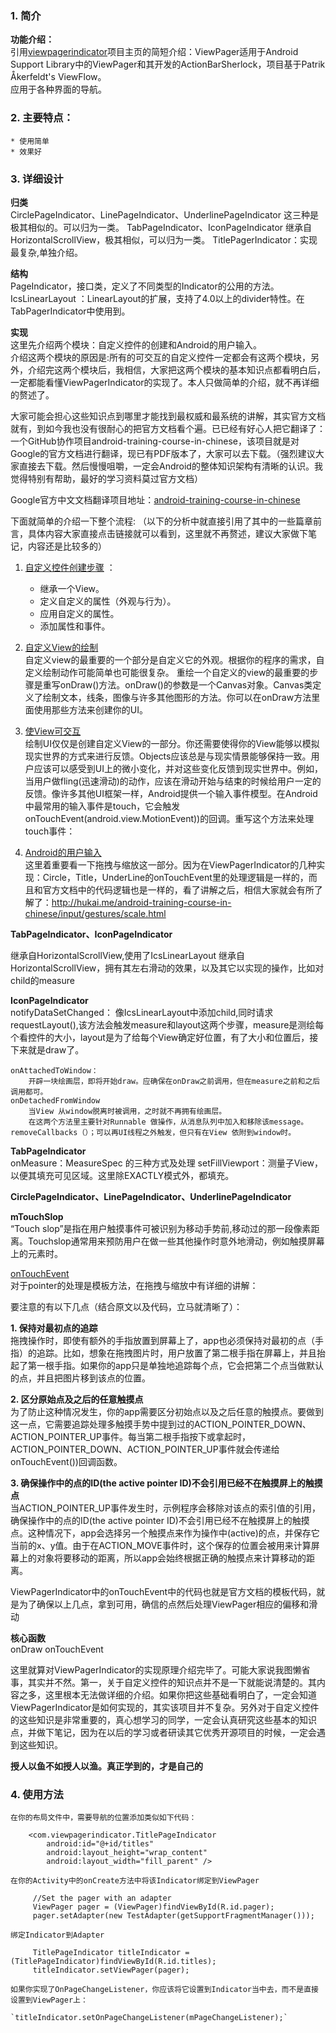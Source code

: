 
### 1. 简介

**功能介绍：**  
引用[viewpagerindicator](http://viewpagerindicator.com)项目主页的简短介绍：ViewPager适用于Android Support Library中的ViewPager和其开发的ActionBarSherlock，项目基于Patrik Åkerfeldt's ViewFlow。  
应用于各种界面的导航。  
	

### 2. 主要特点：
	* 使用简单
	* 效果好 

### 3. 详细设计
	

**归类**  
	CirclePageIndicator、LinePageIndicator、UnderlinePageIndicator 这三种是极其相似的。可以归为一类。
	TabPageIndicator、IconPageIndicator 继承自HorizontalScrollView，极其相似，可以归为一类。
	TitlePagerIndicator：实现最复杂,单独介绍。
		
**结构**  
	PageIndicator，接口类，定义了不同类型的Indicator的公用的方法。
	IcsLinearLayout ：LinearLayout的扩展，支持了4.0以上的divider特性。在TabPagerIndicator中使用到。

**实现**  
	这里先介绍两个模块：自定义控件的创建和Android的用户输入。  
介绍这两个模块的原因是:所有的可交互的自定义控件一定都会有这两个模块，另外，介绍完这两个模块后，我相信，大家把这两个模块的基本知识点都看明白后，一定都能看懂ViewPagerIndicator的实现了。本人只做简单的介绍，就不再详细的赘述了。  

大家可能会担心这些知识点到哪里才能找到最权威和最系统的讲解，其实官方文档就有，到如今我也没有很耐心的把官方文档看个遍。已已经有好心人把它翻译了：一个GitHub协作项目android-training-course-in-chinese，该项目就是对Google的官方文档进行翻译，现已有PDF版本了，大家可以去下载。（强烈建议大家直接去下载。然后慢慢咀嚼，一定会Android的整体知识架构有清晰的认识。我觉得特别有帮助，最好的学习资料莫过官方文档）
		
Google官方中文文档翻译项目地址：[android-training-course-in-chinese](https://github.com/kesenhoo/android-training-course-in-chinese)

		
下面就简单的介绍一下整个流程:
		（以下的分析中就直接引用了其中的一些篇章前言，具体内容大家直接点击链接就可以看到，这里就不再赘述，建议大家做下笔记，内容还是比较多的）

1. [自定义控件创建步骤](http://hukai.me/android-training-course-in-chinese/ui/custom-view/index.html) ：  
	* 继承一个View。
	* 定义自定义的属性（外观与行为）。
	* 应用自定义的属性。
	* 添加属性和事件。

2. [自定义View的绘制](http://hukai.me/android-training-course-in-chinese/ui/custom-view/custom-draw.html)  
自定义view的最重要的一个部分是自定义它的外观。根据你的程序的需求，自定义绘制动作可能简单也可能很复杂。
重绘一个自定义的view的最重要的步骤是重写onDraw()方法。onDraw()的参数是一个Canvas对象。Canvas类定义了绘制文本，线条，图像与许多其他图形的方法。你可以在onDraw方法里面使用那些方法来创建你的UI。

3. [使View可交互](http://hukai.me/android-training-course-in-chinese/ui/custom-view/make-interactive.html)  
绘制UI仅仅是创建自定义View的一部分。你还需要使得你的View能够以模拟现实世界的方式来进行反馈。Objects应该总是与现实情景能够保持一致。用户应该可以感受到UI上的微小变化，并对这些变化反馈到现实世界中。例如，当用户做fling(迅速滑动)的动作，应该在滑动开始与结束的时候给用户一定的反馈。像许多其他UI框架一样，Android提供一个输入事件模型。在Android中最常用的输入事件是touch，它会触发onTouchEvent(android.view.MotionEvent))的回调。重写这个方法来处理touch事件：

4. [Android的用户输入](http://hukai.me/android-training-course-in-chinese/best-user-input.html)  
这里着重要看一下拖拽与缩放这一部分。因为在ViewPagerIndicator的几种实现：Circle，Title，UnderLine的onTouchEvent里的处理逻辑是一样的，而且和官方文档中的代码逻辑也是一样的，看了讲解之后，相信大家就会有所了解了：http://hukai.me/android-training-course-in-chinese/input/gestures/scale.html


**TabPageIndicator、IconPageIndicator**

继承自HorizontalScrollView,使用了IcsLinearLayout
继承自HorizontalScrollView，拥有其左右滑动的效果，以及其它以实现的操作，比如对child的measure

**IconPageIndicator**  
	notifyDataSetChanged：
		像IcsLinearLayout中添加child,同时请求requestLayout(),该方法会触发measure和layout这两个步骤，measure是测绘每个看控件的大小，layout是为了给每个View确定好位置，有了大小和位置后，接下来就是draw了。

	onAttachedToWindow：
		开辟一块绘画层，即将开始draw。应确保在onDraw之前调用，但在measure之前和之后调用都可。
	onDetachedFromWindow
		当View 从window脱离时被调用，之时就不再拥有绘画层。
		在这两个方法里主要针对Runnable 做操作，从消息队列中加入和移除该message。  
	removeCallbacks（）；可以再UI线程之外触发，但只有在View 依附到window时。
	
**TabPageIndicator**  
	onMeasure：MeasureSpec 的三种方式及处理
	setFillViewport：测量子View，以便其填充可见区域。这里除EXACTLY模式外，都填充。


**CirclePageIndicator、LinePageIndicator、UnderlinePageIndicator**

**mTouchSlop**  
	“Touch slop”是指在用户触摸事件可被识别为移动手势前,移动过的那一段像素距离。Touchslop通常用来预防用户在做一些其他操作时意外地滑动，例如触摸屏幕上的元素时。

[onTouchEvent](http://hukai.me/android-training-course-in-chinese/input/gestures/scale.html)		
	对于pointer的处理是模板方法，在拖拽与缩放中有详细的讲解：
	
要注意的有以下几点（结合原文以及代码，立马就清晰了）：
		
**1. 保持对最初点的追踪**  
拖拽操作时，即使有额外的手指放置到屏幕上了，app也必须保持对最初的点（手指）的追踪。比如，想象在拖拽图片时，用户放置了第二根手指在屏幕上，并且抬起了第一根手指。如果你的app只是单独地追踪每个点，它会把第二个点当做默认的点，并且把图片移到该点的位置。
	
**2. 区分原始点及之后的任意触摸点**   
为了防止这种情况发生，你的app需要区分初始点以及之后任意的触摸点。要做到这一点，它需要追踪处理多触摸手势中提到过的ACTION_POINTER_DOWN、 ACTION_POINTER_UP事件。每当第二根手指按下或拿起时，ACTION_POINTER_DOWN、ACTION_POINTER_UP事件就会传递给onTouchEvent())回调函数。
	
**3. 确保操作中的点的ID(the active pointer ID)不会引用已经不在触摸屏上的触摸点**  
当ACTION_POINTER_UP事件发生时，示例程序会移除对该点的索引值的引用，确保操作中的点的ID(the active pointer ID)不会引用已经不在触摸屏上的触摸点。这种情况下，app会选择另一个触摸点来作为操作中(active)的点，并保存它当前的x、y值。由于在ACTION_MOVE事件时，这个保存的位置会被用来计算屏幕上的对象将要移动的距离，所以app会始终根据正确的触摸点来计算移动的距离。

ViewPagerIndicator中的onTouchEvent中的代码也就是官方文档的模板代码，就是为了确保以上几点，拿到可用，确信的点然后处理ViewPager相应的偏移和滑动

**核心函数**  
onDraw  onTouchEvent

这里就算对ViewPagerIndicator的实现原理介绍完毕了。可能大家说我图懒省事，其实并不然。第一，关于自定义控件的知识点并不是一下就能说清楚的。其内容之多，这里根本无法做详细的介绍。如果你把这些基础看明白了，一定会知道ViewPagerIndicator是如何实现的，其实该项目并不复杂。另外对于自定义控件的这些知识是非常重要的，真心想学习的同学，一定会认真研究这些基本的知识点，并做下笔记，因为在以后的学习或者研读其它优秀开源项目的时候，一定会遇到这些知识。
	
**授人以鱼不如授人以渔。真正学到的，才是自己的**

### 4. 使用方法

	在你的布局文件中，需要导航的位置添加类似如下代码：
```
	<com.viewpagerindicator.TitlePageIndicator
	    android:id="@+id/titles"
	    android:layout_height="wrap_content"
	    android:layout_width="fill_parent" />
```
	在你的Activity中的onCreate方法中将该Indicator绑定到ViewPager
```	
	 //Set the pager with an adapter
	 ViewPager pager = (ViewPager)findViewById(R.id.pager);
	 pager.setAdapter(new TestAdapter(getSupportFragmentManager()));
```
	绑定Indicator到Adapter
```
	 TitlePageIndicator titleIndicator = (TitlePageIndicator)findViewById(R.id.titles);
	 titleIndicator.setViewPager(pager);
```
	如果你实现了OnPageChangeListener，你应该将它设置到Indicator当中去，而不是直接设置到ViewPager上：

	`titleIndicator.setOnPageChangeListener(mPageChangeListener);`


